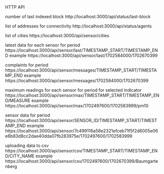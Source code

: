 HTTP API

number of last indexed block
http://localhost:3000/api/status/last-block

list of addresses for connectivity
http://localhost:3000/api/status/agents

list of cities
https://localhost:3000/api/sensor/cities

latest data for each sensor for period
https://localhost:3000/api/sensor/last/TIMESTAMP_START/TIMESTAMP_END
example
https://localhost:3000/api/sensor/last/1702584000/1702670399

complaints for period
https://localhost:3000/api/sensor/messages/TIMESTAMP_START/TIMESTAMP_END
example
https://localhost:3000/api/sensor/messages/1702584000/1702670399

maximum readings for each sensor for period for selected indicator
https://localhost:3000/api/sensor/max/TIMESTAMP_START/TIMESTAMP_END/MEASURE
example
https://localhost:3000/api/sensor/max/1702497600/1702583999/pm10

sensor data for period
https://localhost:3000/api/sensor/SENSOR_ID/TIMESTAMP_START/TIMESTAMP_END
example
https://localhost:3000/api/sensor/7c499116a58e2321efceb71f5f2d6005e06e6b83d8cc2dae40dda07fb283975e/1702497600/1702583999

uploading data to csv
https://localhost:3000/api/sensor/csv/TIMESTAMP_START/TIMESTAMP_END/CITY_NAME
example
https://localhost:3000/api/sensor/csv/1702497600/1702670399/Baumgartenberg
